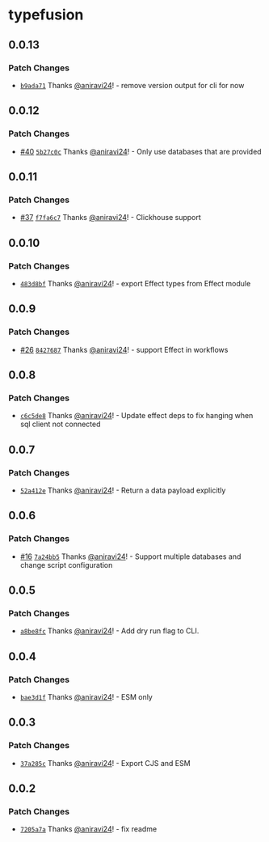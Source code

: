 # typefusion

## 0.0.13

### Patch Changes

- [`b9ada71`](https://github.com/aniravi24/typefusion/commit/b9ada7155d9c3d75c1ed5e495bea252adc694692) Thanks [@aniravi24](https://github.com/aniravi24)! - remove version output for cli for now

## 0.0.12

### Patch Changes

- [#40](https://github.com/aniravi24/typefusion/pull/40) [`5b27c0c`](https://github.com/aniravi24/typefusion/commit/5b27c0c2d63f02a4fc4dde8b19f6d3fa1f8af006) Thanks [@aniravi24](https://github.com/aniravi24)! - Only use databases that are provided

## 0.0.11

### Patch Changes

- [#37](https://github.com/aniravi24/typefusion/pull/37) [`f7fa6c7`](https://github.com/aniravi24/typefusion/commit/f7fa6c7f47b10fc1e1dc6071a36fa31b90a908c5) Thanks [@aniravi24](https://github.com/aniravi24)! - Clickhouse support

## 0.0.10

### Patch Changes

- [`483d8bf`](https://github.com/aniravi24/typefusion/commit/483d8bf4db2c5e51d6478a9c07d8033cbfb2ee8a) Thanks [@aniravi24](https://github.com/aniravi24)! - export Effect types from Effect module

## 0.0.9

### Patch Changes

- [#26](https://github.com/aniravi24/typefusion/pull/26) [`8427687`](https://github.com/aniravi24/typefusion/commit/8427687d09fcc66cfd181021163811d54fbb9dcb) Thanks [@aniravi24](https://github.com/aniravi24)! - support Effect in workflows

## 0.0.8

### Patch Changes

- [`c6c5de8`](https://github.com/aniravi24/typefusion/commit/c6c5de86bd4ef8e03951567540d934f059d2ddc3) Thanks [@aniravi24](https://github.com/aniravi24)! - Update effect deps to fix hanging when sql client not connected

## 0.0.7

### Patch Changes

- [`52a412e`](https://github.com/aniravi24/typefusion/commit/52a412e0c44f22c7725ccf709b3bc9e24ed700cf) Thanks [@aniravi24](https://github.com/aniravi24)! - Return a data payload explicitly

## 0.0.6

### Patch Changes

- [#16](https://github.com/aniravi24/typefusion/pull/16) [`7a24bb5`](https://github.com/aniravi24/typefusion/commit/7a24bb53af8cda4ce81bbdfea853c34d7fd768a4) Thanks [@aniravi24](https://github.com/aniravi24)! - Support multiple databases and change script configuration

## 0.0.5

### Patch Changes

- [`a8be8fc`](https://github.com/aniravi24/typefusion/commit/a8be8fc15a05dd2489541f64e6858d7c08e77099) Thanks [@aniravi24](https://github.com/aniravi24)! - Add dry run flag to CLI.

## 0.0.4

### Patch Changes

- [`bae3d1f`](https://github.com/aniravi24/typefusion/commit/bae3d1fa04e7b2bb1f301030b75a51af6869fba2) Thanks [@aniravi24](https://github.com/aniravi24)! - ESM only

## 0.0.3

### Patch Changes

- [`37a285c`](https://github.com/aniravi24/typefusion/commit/37a285cec5416150541338e74370f15e53c3e3c9) Thanks [@aniravi24](https://github.com/aniravi24)! - Export CJS and ESM

## 0.0.2

### Patch Changes

- [`7205a7a`](https://github.com/aniravi24/typefusion/commit/7205a7aa885722ede2777e316041229ab3abf5a9) Thanks [@aniravi24](https://github.com/aniravi24)! - fix readme
